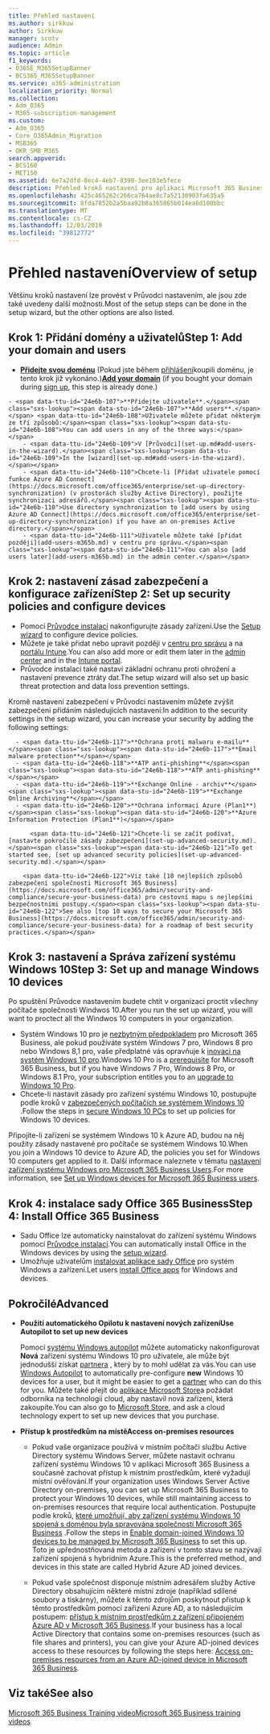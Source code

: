 ```yaml
---
title: Přehled nastavení
ms.author: sirkkuw
author: Sirkkuw
manager: scotv
audience: Admin
ms.topic: article
f1_keywords:
- O365E_M365SetupBanner
- BCS365_M365SetupBanner
ms.service: o365-administration
localization_priority: Normal
ms.collection:
- Adm_O365
- M365-subscription-management
ms.custom:
- Adm_O365
- Core_O365Admin_Migration
- MSB365
- OKR_SMB_M365
search.appverid:
- BCS160
- MET150
ms.assetid: 6e7a2dfd-8ec4-4eb7-8390-3ee103e5fece
description: Přehled kroků nastavení pro aplikaci Microsoft 365 Business.
ms.openlocfilehash: 425c465262c266ca764ae8c7a52130903fa635a5
ms.sourcegitcommit: 8fda7852b2a5baa92b8a365865b014ea6d100bbc
ms.translationtype: MT
ms.contentlocale: cs-CZ
ms.lasthandoff: 12/03/2019
ms.locfileid: "39812772"
---
```

# <a name="overview-of-setup"></a><span data-ttu-id="24e6b-103">Přehled nastavení</span><span class="sxs-lookup"><span data-stu-id="24e6b-103">Overview of setup</span></span>

<span data-ttu-id="24e6b-104">Většinu kroků nastavení lze provést v Průvodci nastavením, ale jsou zde také uvedeny další možnosti.</span><span class="sxs-lookup"><span data-stu-id="24e6b-104">Most of the setup steps can be done in the setup wizard, but the other options are also listed.</span></span>

## <a name="step-1-add-your-domain-and-users"></a><span data-ttu-id="24e6b-105">Krok 1: Přidání domény a uživatelů</span><span class="sxs-lookup"><span data-stu-id="24e6b-105">Step 1: Add your domain and users</span></span>

   - <span data-ttu-id="24e6b-106">**[Přidejte svou doménu](set-up.md#add-your-domain-to-personalize-sign-in)** (Pokud jste během [přihlášení](sign-up.md)koupili doménu, je tento krok již vykonáno.)</span><span class="sxs-lookup"><span data-stu-id="24e6b-106">**[Add your domain](set-up.md#add-your-domain-to-personalize-sign-in)** (if you bought your domain during [sign up](sign-up.md), this step is already done.)</span></span>

    - <span data-ttu-id="24e6b-107">**Přidejte uživatele**.</span><span class="sxs-lookup"><span data-stu-id="24e6b-107">**Add users**.</span></span> <span data-ttu-id="24e6b-108">Uživatele můžete přidat některým ze tří způsobů:</span><span class="sxs-lookup"><span data-stu-id="24e6b-108">You can add users in any of the three ways:</span></span>
        - <span data-ttu-id="24e6b-109">V [Průvodci](set-up.md#add-users-in-the-wizard).</span><span class="sxs-lookup"><span data-stu-id="24e6b-109">In the [wizard](set-up.md#add-users-in-the-wizard).</span></span>
        - <span data-ttu-id="24e6b-110">Chcete-li [Přidat uživatele pomocí funkce Azure AD Connect](https://docs.microsoft.com/office365/enterprise/set-up-directory-synchronization) (v prostorách služby Active Directory), použijte synchronizaci adresářů.</span><span class="sxs-lookup"><span data-stu-id="24e6b-110">Use directory synchronization to [add users by using Azure AD Connect](https://docs.microsoft.com/office365/enterprise/set-up-directory-synchronization) if you have an on-premises Active directory.</span></span>
        - <span data-ttu-id="24e6b-111">Uživatele můžete také [přidat později](add-users-m365b.md) v centru pro správu.</span><span class="sxs-lookup"><span data-stu-id="24e6b-111">You can also [add users later](add-users-m365b.md) in the admin center.</span></span>
## <a name="step-2-set-up-security-policies-and-configure-devices"></a><span data-ttu-id="24e6b-112">Krok 2: nastavení zásad zabezpečení a konfigurace zařízení</span><span class="sxs-lookup"><span data-stu-id="24e6b-112">Step 2: Set up security policies and configure devices</span></span> 

  - <span data-ttu-id="24e6b-113">Pomocí [Průvodce instalací](set-up.md#protect-your-organization) nakonfigurujte zásady zařízení.</span><span class="sxs-lookup"><span data-stu-id="24e6b-113">Use the [Setup wizard](set-up.md#protect-your-organization) to configure device policies.</span></span> 
  - <span data-ttu-id="24e6b-114">Můžete je také přidat nebo upravit později v [centru pro správu](view-policies-and-devices.md) a na [portálu Intune](https://docs.microsoft.com/intune/tutorial-walkthrough-intune-portal).</span><span class="sxs-lookup"><span data-stu-id="24e6b-114">You can also add more or edit them later in the [admin center](view-policies-and-devices.md) and in the [Intune portal](https://docs.microsoft.com/intune/tutorial-walkthrough-intune-portal).</span></span>
  - <span data-ttu-id="24e6b-115">Průvodce instalací také nastaví základní ochranu proti ohrožení a nastavení prevence ztráty dat.</span><span class="sxs-lookup"><span data-stu-id="24e6b-115">The setup wizard will also set up basic threat protection and data loss prevention settings.</span></span>
  
  <span data-ttu-id="24e6b-116">Kromě nastavení zabezpečení v Průvodci nastavením můžete zvýšit zabezpečení přidáním následujících nastavení:</span><span class="sxs-lookup"><span data-stu-id="24e6b-116">In addition to the security settings in the setup wizard, you can increase your security by adding the following settings:</span></span>

      - <span data-ttu-id="24e6b-117">**Ochrana proti malwaru e-mailu**</span><span class="sxs-lookup"><span data-stu-id="24e6b-117">**Email malware protection**</span></span>
      - <span data-ttu-id="24e6b-118">**ATP anti-phishing**</span><span class="sxs-lookup"><span data-stu-id="24e6b-118">**ATP anti-phishing**</span></span>
      - <span data-ttu-id="24e6b-119">**Exchange Online - archiv**</span><span class="sxs-lookup"><span data-stu-id="24e6b-119">**Exchange Online Archiving**</span></span>
      - <span data-ttu-id="24e6b-120">**Ochrana informací Azure (Plan1**)</span><span class="sxs-lookup"><span data-stu-id="24e6b-120">**Azure Information Protection (Plan1**)</span></span>

          <span data-ttu-id="24e6b-121">Chcete-li se začít podívat, [nastavte pokročilé zásady zabezpečení](set-up-advanced-security.md).</span><span class="sxs-lookup"><span data-stu-id="24e6b-121">To get started see, [set up advanced security policies](set-up-advanced-security.md).</span></span>

        <span data-ttu-id="24e6b-122">Viz také [10 nejlepších způsobů zabezpečení společnosti Microsoft 365 Business](https://docs.microsoft.com/office365/admin/security-and-compliance/secure-your-business-data) pro cestovní mapu s nejlepšími bezpečnostními postupy.</span><span class="sxs-lookup"><span data-stu-id="24e6b-122">See also [top 10 ways to secure your Microsoft 365 Business](https://docs.microsoft.com/office365/admin/security-and-compliance/secure-your-business-data) for a roadmap of best security practices.</span></span>

## <a name="step-3-set-up-and-manage-windows-10-devices"></a><span data-ttu-id="24e6b-123">Krok 3: nastavení a Správa zařízení systému Windows 10</span><span class="sxs-lookup"><span data-stu-id="24e6b-123">Step 3: Set up and manage Windows 10 devices</span></span>

<span data-ttu-id="24e6b-124">Po spuštění Průvodce nastavením budete chtít v organizaci proctit všechny počítače společnosti Windwos 10.</span><span class="sxs-lookup"><span data-stu-id="24e6b-124">After you run the set up wizard, you will want to proctect all the Windwos 10 computers in your organization.</span></span>
  
- <span data-ttu-id="24e6b-125">Systém Windows 10 pro je [nezbytným předpokladem](pre-requisites-for-data-protection.md) pro Microsoft 365 Business, ale pokud používáte systém Windows 7 pro, Windows 8 pro nebo Windows 8,1 pro, vaše předplatné vás opravňuje k [inovaci na systém Windows 10 pro](https://docs.microsoft.com/microsoft-365/business/upgrade-to-windows-pro-creators-update).</span><span class="sxs-lookup"><span data-stu-id="24e6b-125">Windows 10 Pro is a [prerequisite](pre-requisites-for-data-protection.md) for Microsoft 365 Business, but if you have Windows 7 Pro, Windows 8 Pro, or Windows 8.1 Pro, your subscription entitles you to an [upgrade to  Windows 10 Pro](https://docs.microsoft.com/microsoft-365/business/upgrade-to-windows-pro-creators-update).</span></span>
- <span data-ttu-id="24e6b-126">Chcete-li nastavit zásady pro zařízení systému Windows 10, postupujte podle kroků v [zabezpečených počítačích se systémem Windows 10](secure-win-10-pcs.md) .</span><span class="sxs-lookup"><span data-stu-id="24e6b-126">Follow the steps in [secure Windows 10 PCs](secure-win-10-pcs.md) to set up policies for Windows 10 devices.</span></span>

<span data-ttu-id="24e6b-127">Připojíte-li zařízení se systémem Windows 10 k Azure AD, budou na něj použity zásady nastavené pro počítače se systémem Windows 10.</span><span class="sxs-lookup"><span data-stu-id="24e6b-127">When you join a Windows 10 device to Azure AD, the policies you set for Windows 10 computers get applied to it.</span></span> <span data-ttu-id="24e6b-128">Další informace naleznete v tématu [nastavení zařízení systému Windows pro Microsoft 365 Business Users](set-up-windows-devices.md).</span><span class="sxs-lookup"><span data-stu-id="24e6b-128">For more information, see [Set up Windows devices for Microsoft 365 Business users](set-up-windows-devices.md).</span></span>

## <a name="step-4-install-office-365-business"></a><span data-ttu-id="24e6b-129">Krok 4: instalace sady Office 365 Business</span><span class="sxs-lookup"><span data-stu-id="24e6b-129">Step 4: Install Office 365 Business</span></span>
- <span data-ttu-id="24e6b-130">Sadu Office lze automaticky nainstalovat do zařízení systému Windows pomocí [Průvodce instalací](set-up.md#deploy-office-365-client-apps).</span><span class="sxs-lookup"><span data-stu-id="24e6b-130">You can automatically install Office in the Windows devices by using the [setup wizard](set-up.md#deploy-office-365-client-apps).</span></span>
- <span data-ttu-id="24e6b-131">Umožňuje uživatelům [instalovat aplikace sady Office](https://docs.microsoft.com/office365/admin/setup/install-applications) pro systém Windows a zařízení.</span><span class="sxs-lookup"><span data-stu-id="24e6b-131">Let users [install Office apps](https://docs.microsoft.com/office365/admin/setup/install-applications) for Windows and devices.</span></span>
     
## <a name="advanced"></a><span data-ttu-id="24e6b-132">Pokročilé</span><span class="sxs-lookup"><span data-stu-id="24e6b-132">Advanced</span></span>
- <span data-ttu-id="24e6b-133">**Použití automatického Opilotu k nastavení nových zařízení**</span><span class="sxs-lookup"><span data-stu-id="24e6b-133">**Use Autopilot to set up new devices**</span></span>
            
     <span data-ttu-id="24e6b-134">Pomocí [systému Windows autopilot](add-autopilot-devices-and-profile.md) můžete automaticky nakonfigurovat **Nová** zařízení systému Windows 10 pro uživatele, ale může být jednodušší získat [partnera](https://www.microsoft.com/solution-providers/search) , který by to mohl udělat za vás.</span><span class="sxs-lookup"><span data-stu-id="24e6b-134">You can use [Windows Autopilot](add-autopilot-devices-and-profile.md) to automatically pre-configure **new** Windows 10 devices for a user, but it might be easier to get a [partner](https://www.microsoft.com/solution-providers/search) who can do this for you.</span></span> <span data-ttu-id="24e6b-135">Můžete také přejít do [aplikace Microsoft Store](https://go.microsoft.com/fwlink/?linkid=874598)a požádat odborníka na technologii cloud, aby nastavil nová zařízení, která zakoupíte.</span><span class="sxs-lookup"><span data-stu-id="24e6b-135">You can also go to [Microsoft Store](https://go.microsoft.com/fwlink/?linkid=874598), and ask a cloud technology expert to set up new devices that you purchase.</span></span>

- <span data-ttu-id="24e6b-136">**Přístup k prostředkům na místě**</span><span class="sxs-lookup"><span data-stu-id="24e6b-136">**Access on-premises resources**</span></span>

     - <span data-ttu-id="24e6b-137">Pokud vaše organizace používá v místním počítači službu Active Directory systému Windows Server, můžete nastavit ochranu zařízení systému Windows 10 v aplikaci Microsoft 365 Business a současně zachovat přístup k místním prostředkům, které vyžadují místní ověřování.</span><span class="sxs-lookup"><span data-stu-id="24e6b-137">If your organization uses Windows Server Active Directory on-premises, you can set up Microsoft 365 Business to protect your Windows 10 devices, while still maintaining access to on-premises resources that require local authentication.</span></span> <span data-ttu-id="24e6b-138">Postupujte podle kroků, [které umožňují, aby zařízení systému Windows 10 spojená s doménou byla spravována společností Microsoft 365 Business](manage-windows-devices.md) .</span><span class="sxs-lookup"><span data-stu-id="24e6b-138">Follow the steps in [Enable domain-joined Windows 10 devices to be managed by Microsoft 365 Business](manage-windows-devices.md) to set this up.</span></span> <span data-ttu-id="24e6b-139">Toto je upřednostňovaná metoda a zařízení v tomto stavu se nazývají zařízení spojená s hybridním Azure.</span><span class="sxs-lookup"><span data-stu-id="24e6b-139">This is the preferred method, and devices in this state are called Hybrid Azure AD joined devices.</span></span>

    - <span data-ttu-id="24e6b-140">Pokud vaše společnost disponuje místním adresářem služby Active Directory obsahujícím některé místní zdroje (například sdílené soubory a tiskárny), můžete k těmto zdrojům poskytnout přístup k těmto prostředkům pomocí zařízení Azure AD, a to následujícím postupem: [přístup k místním prostředkům z zařízení připojeném Azure AD v Microsoft 365 Business](access-resources.md).</span><span class="sxs-lookup"><span data-stu-id="24e6b-140">If your business has a local Active Directory that contains some on-premises resources (such as file shares and printers), you can give your Azure AD-joined devices access to these resources by following the steps here: [Access on-premises resources from an Azure AD-joined device in Microsoft 365 Business](access-resources.md).</span></span>

## <a name="see-also"></a><span data-ttu-id="24e6b-141">Viz také</span><span class="sxs-lookup"><span data-stu-id="24e6b-141">See also</span></span>

[<span data-ttu-id="24e6b-142">Microsoft 365 Business Training video</span><span class="sxs-lookup"><span data-stu-id="24e6b-142">Microsoft 365 Business training videos</span></span>](https://support.office.com/article/6ab4bbcd-79cf-4000-a0bd-d42ce4d12816)
